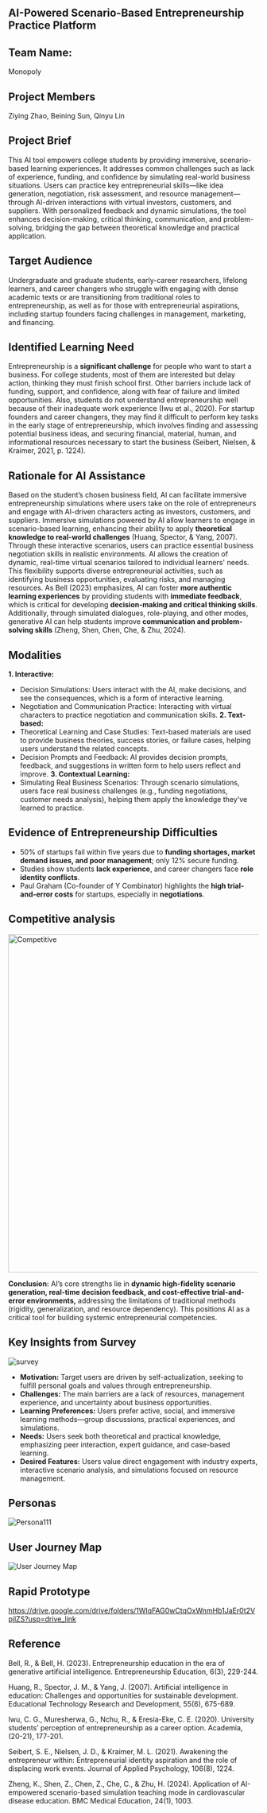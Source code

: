 ## AI-Powered Scenario-Based Entrepreneurship Practice Platform 
## Team Name:
Monopoly
## Project Members
Ziying Zhao, Beining Sun, Qinyu Lin
## Project Brief
This AI tool empowers college students by providing immersive, scenario-based learning experiences. It addresses common challenges such as lack of experience, funding, and confidence by simulating real-world business situations. Users can practice key entrepreneurial skills—like idea generation, negotiation, risk assessment, and resource management—through AI-driven interactions with virtual investors, customers, and suppliers. With personalized feedback and dynamic simulations, the tool enhances decision-making, critical thinking, communication, and problem-solving, bridging the gap between theoretical knowledge and practical application.
## Target Audience
Undergraduate and graduate students, early-career researchers, lifelong learners, and career changers who struggle with engaging with dense academic texts or are transitioning from traditional roles to entrepreneurship, as well as for those with entrepreneurial aspirations, including startup founders facing challenges in management, marketing, and financing.

## Identified Learning Need
Entrepreneurship is a **significant challenge** for people who want to start a business. For college students, most of them are interested but delay action, thinking they must finish school first. Other barriers include lack of funding, support, and confidence, along with fear of failure and limited opportunities. Also, students do not understand entrepreneurship well because of their inadequate work experience (Iwu et al., 2020). For startup founders and career changers, they may find it difficult to perform key tasks in the early stage of entrepreneurship, which involves finding and assessing potential business ideas, and securing financial, material, human, and informational resources necessary to start the business (Seibert, Nielsen, & Kraimer, 2021, p. 1224).
## Rationale for AI Assistance
Based on the student’s chosen business field, AI can facilitate immersive entrepreneurship simulations where users take on the role of entrepreneurs and engage with AI-driven characters acting as investors, customers, and suppliers. Immersive simulations powered by AI allow learners to engage in scenario-based learning, enhancing their ability to apply **theoretical knowledge to real-world challenges** (Huang, Spector, & Yang, 2007). Through these interactive scenarios, users can practice essential business negotiation skills in realistic environments. AI allows the creation of dynamic, real-time virtual scenarios tailored to individual learners' needs. This flexibility supports diverse entrepreneurial activities, such as identifying business opportunities, evaluating risks, and managing resources. As Bell (2023) emphasizes, AI can foster **more authentic learning experiences** by providing students with **immediate feedback**, which is critical for developing **decision-making and critical thinking skills​**. Additionally, through simulated dialogues, role-playing, and other modes, generative AI can help students improve **communication and problem-solving skills** (Zheng, Shen, Chen, Che, & Zhu, 2024).
## Modalities
**1. Interactive:**
- Decision Simulations: Users interact with the AI, make decisions, and see the consequences, which is a form of interactive learning.
- Negotiation and Communication Practice: Interacting with virtual characters to practice negotiation and communication skills.
**2. Text-based:**
- Theoretical Learning and Case Studies: Text-based materials are used to provide business theories, success stories, or failure cases, helping users understand the related concepts.
- Decision Prompts and Feedback: AI provides decision prompts, feedback, and suggestions in written form to help users reflect and improve.
**3. Contextual Learning:**
- Simulating Real Business Scenarios: Through scenario simulations, users face real business challenges (e.g., funding negotiations, customer needs analysis), helping them apply the knowledge they've learned to practice.

## Evidence of Entrepreneurship Difficulties
- 50% of startups fail within five years due to **funding shortages, market demand issues, and poor management**; only 12% secure funding.
- Studies show students **lack experience**, and career changers face **role identity conflicts**.
- Paul Graham (Co-founder of Y Combinator) highlights the **high trial-and-error costs** for startups, especially in **negotiations**.
## Competitive analysis
<img width="681" alt="Competitive" src="https://github.com/user-attachments/assets/bd8a58ef-409b-4489-a310-3b4c9cea9467" />

**Conclusion:** AI’s core strengths lie in **dynamic high-fidelity scenario generation, real-time decision feedback, and cost-effective trial-and-error environments,** addressing the limitations of traditional methods (rigidity, generalization, and resource dependency). This positions AI as a critical tool for building systemic entrepreneurial competencies.
## Key Insights from Survey
![survey](https://github.com/user-attachments/assets/0dbcc0c0-4433-42b9-9204-8586063f2b2c)
- **Motivation:** Target users are driven by self-actualization, seeking to fulfill personal goals and values through entrepreneurship.
- **Challenges:** The main barriers are a lack of resources, management experience, and uncertainty about business opportunities.
- **Learning Preferences:** Users prefer active, social, and immersive learning methods—group discussions, practical experiences, and simulations.
- **Needs:** Users seek both theoretical and practical knowledge, emphasizing peer interaction, expert guidance, and case-based learning.
- **Desired Features:** Users value direct engagement with industry experts, interactive scenario analysis, and simulations focused on resource management.
## Personas
![Persona111](https://github.com/user-attachments/assets/ebdddae8-e50f-4efd-8e35-45118b892526)
## User Journey Map
![User Journey Map](https://github.com/user-attachments/assets/cbd83a94-b79c-4d2b-8ceb-9b55d5de4a92)
## Rapid Prototype
https://drive.google.com/drive/folders/1WIqFAG0wCtqOxWnmHb1JaEr0t2VpjlZS?usp=drive_link
## Reference
Bell, R., & Bell, H. (2023). Entrepreneurship education in the era of generative artificial intelligence. Entrepreneurship Education, 6(3), 229-244.

Huang, R., Spector, J. M., & Yang, J. (2007). Artificial intelligence in education: Challenges and opportunities for sustainable development. Educational Technology Research and Development, 55(6), 675-689.

Iwu, C. G., Muresherwa, G., Nchu, R., & Eresia-Eke, C. E. (2020). University students’ perception of entrepreneurship as a career option. Academia, (20-21), 177-201.

Seibert, S. E., Nielsen, J. D., & Kraimer, M. L. (2021). Awakening the entrepreneur within: Entrepreneurial identity aspiration and the role of displacing work events. Journal of Applied Psychology, 106(8), 1224.

Zheng, K., Shen, Z., Chen, Z., Che, C., & Zhu, H. (2024). Application of AI-empowered scenario-based simulation teaching mode in cardiovascular disease education. BMC Medical Education, 24(1), 1003.
